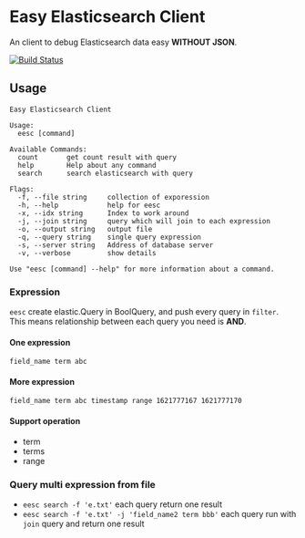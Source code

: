 # Easy Elasticsearch Client

An client to debug Elasticsearch data easy **WITHOUT JSON**.

[![Build Status](https://github.com/jskcnsl/eesc/actions/workflows/go.yml/badge.svg)](https://github.com/jskcnsl/eesc/actions)

## Usage

```shell
Easy Elasticsearch Client

Usage:
  eesc [command]

Available Commands:
  count       get count result with query
  help        Help about any command
  search      search elasticsearch with query

Flags:
  -f, --file string     collection of exporession
  -h, --help            help for eesc
  -x, --idx string      Index to work around
  -j, --join string     query which will join to each expression
  -o, --output string   output file
  -q, --query string    single query expression
  -s, --server string   Address of database server
  -v, --verbose         show details

Use "eesc [command] --help" for more information about a command.
```

### Expression

`eesc` create elastic.Query in BoolQuery, and push every query in `filter`. This means relationship between each query you need is **AND**.

#### One expression

`field_name term abc`

#### More expression

`field_name term abc timestamp range 1621777167 1621777170`

#### Support operation

- term
- terms
- range

### Query multi expression from file

- `eesc search -f 'e.txt'` each query return one result
- `eesc search -f 'e.txt' -j 'field_name2 term bbb'` each query run with `join` query and return one result
